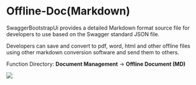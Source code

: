 # Offline-Doc(Markdown)

SwaggerBootstrapUi provides a detailed Markdown format source file for developers to use based on the Swagger standard JSON file.

Developers can save and convert to pdf, word, html and other offline files using other markdown conversion software and send them to others.

Function Directory: **Document Management** -> **Offline Document (MD)**

![](/knife4j/images/offline-md.png)